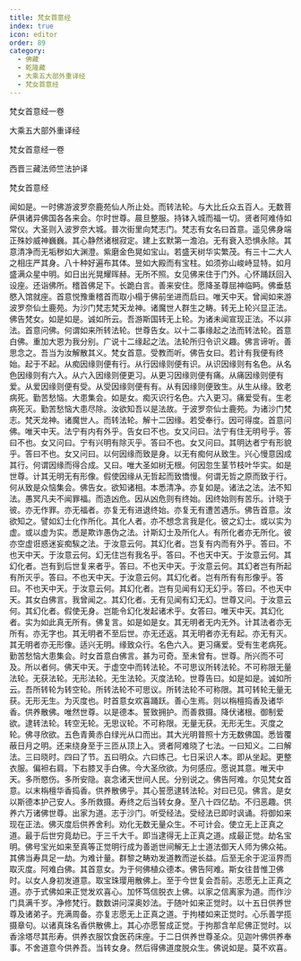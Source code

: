 ```yaml
---
title: 梵女首意经
index: true
icon: editor
order: 89
category:
  - 佛藏
  - 乾隆藏
  - 大乘五大部外重译经
  - 梵女首意经
---
```


梵女首意经一卷  

大乘五大部外重译经  

梵女首意经一卷  

西晋三藏法师竺法护译  

梵女首意经  

闻如是。一时佛游波罗奈鹿苑仙人所止处。而转法轮。与大比丘众五百人。无数菩萨俱诸异佛国各各来会。尔时世尊。晨旦整服。持钵入城而福一切。贤者阿难侍如常仪。大圣则入波罗奈大城。普次街里向梵志门。梵志有女名曰首意。遥见佛身端正殊妙威神巍巍。其心静然诸根寂定。建上玄默第一澹泊。无有衰入恐惧永除。其意清净而无垢秽如大渊澄。紫磨金色晃如宝山。若盛天树华实繁茂。有三十二大人之相庄严其身。八十种好遍布其体。昱如大殿而有宝柱。如须弥山峻峙显特。如月盛满众星中明。如日出光晃耀晖赫。无所不照。女见佛来住于门外。心怀踊跃回入设座。还诣佛所。稽首佛足下。长跪白言。善来安住。愿降圣尊屈神临眄。佛垂慈愍入馆就座。首意悦豫重稽首而取小榻于佛前坐进而启曰。唯天中天。曾闻如来游波罗奈仙土鹿苑。为沙门梵志梵天龙神。诸魔世人群生之畴。转无上轮兴显正法。佛告梵女。如是如是。诚如所云。吾游斯国转无上轮。为诸未闻宣现正法。不以非法。首意问佛。何谓如来所转法轮。世尊告女。以十二事缘起之法而转法轮。首意白佛。重加大恩为我分别。广说十二缘起之法。法轮所归令识义趣。佛言谛听。善思念之。吾当为汝解散其义。梵女首意。受教而听。佛告女曰。若计有我便有终始。起于不起。从痴因缘则便有行。从行因缘则便有识。从识因缘则有名色。从名色因缘则有六入。从六入因缘则便更习。从更习因缘则便有痛。从痛因缘则便有爱。从爱因缘则便有受。从受因缘则便有有。从有因缘则便致生。从生从缘。致老病死。勤苦愁恼。大患集会。如是女。痴灭识行名色。六入更习。痛爱受有。生老病死灭。勤苦愁恼大患尽除。汝欲知吾以是法故。于波罗奈仙士鹿苑。为诸沙门梵志。梵天龙神。诸魔世人。而转法轮。解十二因缘。若受奉行。因可得度。首意问佛。唯天中天。法宁有内有外乎。告女曰不也。女又问曰。法宁有住无明号乎。答曰不也。女又问曰。宁有兴明有除灭乎。答曰不也。女又问曰。其明达者宁有形貌乎。答曰不也。女又问曰。以何因缘而致是身。以无有痴何从致生。兴心慢意因成其行。何谓因缘而得合成。又曰。唯大圣如树无根。何因忽生茎节枝叶华实。如是世尊。计其无明无有形像。假使因缘从无哲起而致憍慢。何谓无哲之原而致于行。何从致是众恼集会。佛告女。欲知诸相。本悉清净。亦复如是。诸法之法。法不知法。愚冥凡夫不闻罪福。而造凶危。因从凶危则有终始。因终始则有苦乐。计晓于彼。亦无作罪。亦无福者。亦复无有进退终始。亦复无有遭苦遇乐。佛告首意。汝欲知之。譬如幻士化作所化。其化人者。亦不想念言我是化。彼之幻士。或以实为虚。或以虚为实。悉是欺诈愚伪之法。计斯幻士及所化人。有所化者亦无所化。彼亦空虚诳惑迷妄痴騃之法。于汝意云何。其幻化者。岂复有内而有外乎。答曰。不也天中天。于汝意云何。幻无住岂有我名乎。答曰。不也天中天。于汝意云何。其幻化者。岂有到后世复来者乎。答曰。不也天中天。于汝意云何。其幻者岂有所起有所灭乎。答曰。不也天中天。于汝意云何。其幻化者。岂有所有有形像乎。答曰。不也天中天。于汝意云何。其幻化者。岂有见闻有幻无幻乎。答曰。不也天中天。其女白佛言。我曾闻之。其幻化者。无有见闻有幻无幻。世尊又问。于汝意云何。其幻化者。假使无身。岂能令幻化发起诸术乎。女答曰。唯天中天。其幻化者。实为如此真无所有。佛复言。如是如是女。其无明者无内无外。计其法者亦无所有。亦无字也。其无明者不至后世。亦无还返。其无明者亦无有起。亦无有灭。其无明者亦无形像。适兴无明。缘致众行。名色六入。更习痛爱。受有生老病死。勤苦愁恼大患集会。时女首意白佛言。甚为可奇。至未曾有。世尊。所兴而不可及。所以者何。佛天中天。于虚空中而转法轮。不可思议所转法轮。不可称限无量法轮。无获法轮。无形法轮。无生法轮。灭度法轮。世尊告曰。如是如是。诚如所云。吾所转轮为转空轮。所转法轮不可思议。所转法轮不可称限。其可转轮无量无获。无形无生。为灭度也。时首意女欢喜踊跃。善心生焉。则以栴檀捣香及诸华香。供养散佛。唯然世尊。以是德本。誓致拥护。而善救摄。降伏诸根。御制爱欲。逮转法轮。转空无轮。无思议轮。不可称限。无量无获。无形无生。灭度之轮。佛寻欣欲。五色青黄赤白绿光从口而出。其大光明普照十方无数佛国。悉皆覆蔽日月之明。还来绕身至于三匝从顶上入。贤者阿难晓了七法。一曰知义。二曰解法。三曰晓时。四曰了节。五曰明众。六曰练己。七日采识人本。即从坐起。更整衣服。偏袒右肩。下右膝叉手白佛。今大圣欣欲。为何感应。愿说其意。唯天中天。多所愍伤。多所安隐。哀念诸天世间人民。分别说之。佛告阿难。尔见梵女首意。以末栴檀华香捣香。供养散佛乎。其心誓愿逮转法轮。对曰已见。佛言。是女以斯德本护己安人。多所救摄。寿终之后当转女身。至八十四亿劫。不归恶趣。供养六万诸佛世尊。出家为道。志于沙门。听受经法。受经法已即时讽诵。将御如来现在正法。佛灭度后供养舍利。劝化无数无量众生。不可计会。使立无上正真之道。最于后世穷竟劫已。于三千大千。即当逮得无上正真之道。成最正觉。劫名宝明。佛号宝光如来至真等正觉明行成为善逝世间解无上士道法御天人师为佛众祐。其佛当寿具足一劫。为难计量。群黎之畴劝发道教而逆长益。后至无余于泥洹界而取灭度。阿难白佛。其首意女。为于何佛植众德本。佛告阿难。斯女往昔惟卫佛时。以女人身初发道意。取宝珠璎用散佛上。至于今世复会吾前。志愿无上正真之道。亦于式佛如来正觉发欢喜心。加怀笃信脱衣上佛。以家之信离家为道。而作沙门具满千岁。净修梵行。数数讲问深奥妙法。于随叶如来正觉时。以十五日供养世尊及诸弟子。充满周备。亦复志愿无上正真之道。于拘楼如来正觉时。心乐善学揽摄章句。以诸真珠名香供散佛上。其心亦愿誓成正觉。于拘那含牟尼佛正觉时。以香涂塔尽其形寿。供养衣服饮食医药床座。于二日供养世尊圣众。见迦叶佛供养奉事。不舍道意今供养吾。当转女身。然后得佛道度脱众生。佛说如是。莫不欢喜。  
